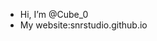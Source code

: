 - Hi, I’m @Cube_0
- My website:snrstudio.github.io
  

<!---
Return761/Return761 is a ✨ special ✨ repository because its `README.md` (this file) appears on your GitHub profile.
You can click the Preview link to take a look at your changes.
--->
